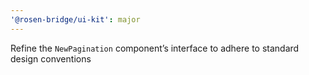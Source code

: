 ```yaml
---
'@rosen-bridge/ui-kit': major
---
```


Refine the `NewPagination` component’s interface to adhere to standard design conventions
